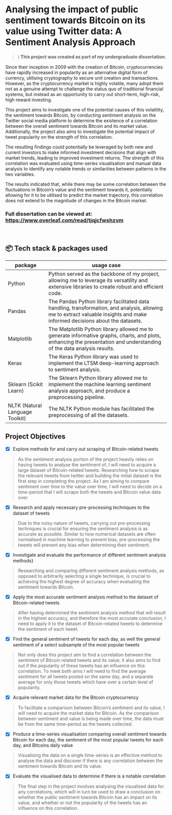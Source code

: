 # Analysing the impact of public sentiment towards Bitcoin on its value using Twitter data: A Sentiment Analysis Approach

> :information_source: **This project was created as part of my undergraduate dissertation.**

Since their inception in 2009 with the creation of Bitcoin, cryptocurrencies have rapidly increased in popularity as an alternative digital form of currency, utilising cryptography to secure unit creation and transactions. However, as the cryptocurrency market is highly volatile, many adopt them not as a genuine attempt to challenge the status quo of traditional financial systems, but instead as an opportunity to carry out short-term, high-risk, high reward investing. 

This project aims to investigate one of the potential causes of this volatility, the sentiment towards Bitcoin, by conducting sentiment analysis on the Twitter social media platform to determine the existence of a correlation between the overall sentiment towards Bitcoin and its market value. Additionally, the project also aims to investigate the potential impact of tweet popularity on the strength of this correlation. 

The resulting findings could potentially be leveraged by both new and current investors to make informed investment decisions that align with market trends, leading to improved investment returns. The strength of this correlation was evaluated using time-series visualisation and manual data analysis to identify any notable trends or similarities between patterns in the two variables. 

The results indicated that, while there may be some correlation between the fluctuations in Bitcoin’s value and the sentiment towards it, potentially allowing for it to be utilised to predict the market trajectory, this correlation does not extend to the magnitude of changes in the Bitcoin market.

### Full dissertation can be viewed at: https://www.overleaf.com/read/tjqjcfwshzvm
<br />

## 📦 Tech stack & packages used 

|package|usage case|
|---|---|
|Python| Python served as the backbone of my project, allowing me to leverage its versatility and extensive libraries to create robust and efficient code.|
|Pandas| The Pandas Python library facilitated data handling, transformation, and analysis, allowing me to extract valuable insights and make informed decisions about the datasets.|
|Matplotlib|  The Matplotlib Python library allowed me to generate informative graphs, charts, and plots, enhancing the presentation and understanding of the data analysis results.|
|Keras|  The Keras Python library was used to implement the LTSM deep-learning approach to sentiment analysis.|
|Sklearn (Scikit Learn)| The Sklearn Python library allowed me to implement the machine learning sentiment analysis approach, and produce a preprocessing pipeline.|
|NLTK (Natural Language Toolkit)| The NLTK Python module has facilitated the preprocessing of all the datasets.|

## Project Objectives

- [x] Explore methods for and carry out scraping of Bitcoin-related tweets

> As the sentiment analysis portion of the project heavily relies on having tweets to analyse the sentiment of, I will need to acquire a large dataset of Bitcoin-related tweets. Researching how to scrape the relevant tweets from twitter and building the initial dataset is the first step in completing the project.
As I am aiming to compare sentiment over time to the value over time, I will need to decide on a time-period that I will scrape both the tweets and Bitcoin value data over.

- [x] Research and apply necessary pre-processing techniques to the dataset of tweets

> Due to the noisy nature of tweets, carrying out pre-processing techniques is crucial for ensuring the sentiment analysis is as accurate as possible. Similar to how numerical datasets are often normalised in machine learning to prevent bias, pre-processing the tweets will prevent any bias when determining their sentiment.

- [x] Investigate and evaluate the performance of different sentiment analysis methods}

> Researching and comparing different sentiment analysis methods, as opposed to arbitrarily selecting a single technique, is crucial to achieving the highest degree of accuracy when evaluating the sentiment towards Bitcoin. 

- [x] Apply the most accurate sentiment analysis method to the dataset of Bitcoin-related tweets

>  After having determined the sentiment analysis method that will result in the highest accuracy, and therefore the most accurate conclusion, I need to apply it to the dataset of Bitcoin-related tweets to determine the sentiment of each tweet.   

- [x] Find the general sentiment of tweets for each day, as well the general sentiment of a select subsample of the most popular tweets

>  Not only does this project aim to find a correlation between the sentiment of Bitcoin related tweets and its value, it also aims to find out if the popularity of these tweets has an influence on this correlation. To meet both aims I will need to find the average sentiment for all tweets posted on the same day, and a separate average for only those tweets which have over a certain level of popularity.

- [x] Acquire relevant market data for the Bitcoin cryptocurrency

>  To facilitate a comparison between Bitcoin’s sentiment and its value, I will need to acquire the market data for Bitcoin. As the comparison between sentiment and value is being made over time, the data must be from the same time-period as the tweets collected.

- [x] Produce a time-series visualisation comparing overall sentiment towards Bitcoin for each day, the sentiment of the most popular tweets for each day, and Bitcoins daily value

>   Visualising the data on a single time-series is an effective method to analyse the data and discover if there is any correlation between the sentiment towards Bitcoin and its value.

- [x] Evaluate the visualised data to determine if there is a notable correlation

> The final step in the project involves analysing the visualised data for any correlations, which will in turn be used to draw a conclusion on whether the public sentiment towards Bitcoin has an impact on its value, and whether or not the popularity of the tweets has an influence on this correlation.


